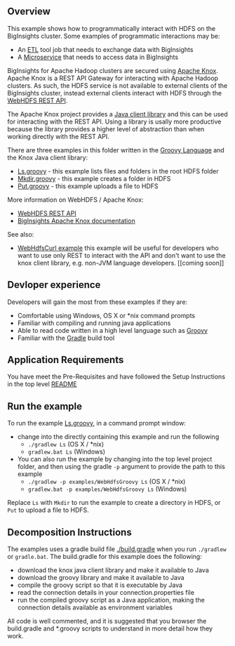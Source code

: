 ## Overview

This example shows how to programmatically interact with HDFS on the BigInsights cluster.  Some examples of programmatic interactions may be:

- An [ETL](https://en.wikipedia.org/wiki/Extract,_transform,_load) tool job that needs to exchange data with BigInsights
- A [Microservice](https://en.wikipedia.org/wiki/Microservices) that needs to access data in BigInsights

BigInsights for Apache Hadoop clusters are secured using [Apache Knox](https://knox.apache.org/).  Apache Knox is a REST API Gateway for interacting with Apache Hadoop clusters.  As such, the HDFS service is not available to external clients of the BigInsights cluster, instead external clients interact with HDFS through the [WebHDFS REST API](http://hadoop.apache.org/docs/stable/hadoop-project-dist/hadoop-hdfs/WebHDFS.html).

The Apache Knox project provides a [Java client library](https://cwiki.apache.org/confluence/display/KNOX/Client+Usage) and this can be used for interacting with the REST API.  Using a library is usally more productive because the library provides a higher level of abstraction than when working directly with the REST API.

There are three examples in this folder written in the [Groovy Language](http://www.groovy-lang.org/) and the Knox Java client library:

- [Ls.groovy](./Ls.groovy) - this example lists files and folders in the root HDFS folder
- [Mkdir.groovy](./Mkdir.groovy) - this example creates a folder in HDFS
- [Put.groovy](./Put.groovy) - this example uploads a file to HDFS

More information on WebHDFS / Apache Knox:

- [WebHDFS REST API](http://hadoop.apache.org/docs/stable/hadoop-project-dist/hadoop-hdfs/WebHDFS.html)
- [BigInsights Apache Knox documentation](https://www.ibm.com/support/knowledgecenter/en/SSPT3X_4.2.0/com.ibm.swg.im.infosphere.biginsights.admin.doc/doc/knox_overview.html)

See also:

- [WebHdfsCurl example](../WebHdfsCurl) this example will be useful for developers who want to use only REST to interact with the API and don't want to use the knox client library, e.g. non-JVM language developers. [[coming soon]]

## Devloper experience

Developers will gain the most from these examples if they are:

- Comfortable using Windows, OS X or *nix command prompts
- Familiar with compiling and running java applications
- Able to read code written in a high level language such as [Groovy](http://www.groovy-lang.org/)
- Familiar with the [Gradle](https://gradle.org/) build tool

## Application Requirements

You have meet the Pre-Requisites and have followed the Setup Instructions in the top level [README](../README.md)

## Run the example

To run the example [Ls.groovy](./Ls.groovy), in a command prompt window:

   - change into the directly containing this example and run the following
      - `./gradlew Ls` (OS X / *nix)
      - `gradlew.bat Ls` (Windows)
   - You can also run the example by changing into the top level project folder, and then using the gradle `-p` argument to provide the path to this example
      - `./gradlew -p examples/WebHdfsGroovy Ls` (OS X / *nix)
      - `gradlew.bat -p examples/WebHdfsGroovy Ls` (Windows)

Replace `Ls` with `Mkdir` to run the example to create a directory in HDFS, or `Put` to upload a file to HDFS.

## Decomposition Instructions

The examples uses a gradle build file [./build.gradle](./build.gradle) when you run `./gradlew` or `gradle.bat`.  The build.gradle for this example does the following:

- download the knox java client library and make it available to Java
- download the groovy library and make it available to Java
- compile the groovy script so that it is executable by Java
- read the connection details in your connection.properties file
- run the compiled groovy script as a Java application, making the connection details available as environment variables

All code is well commented, and it is suggested that you browser the build.gradle and *.groovy scripts to understand in more detail how they work.

